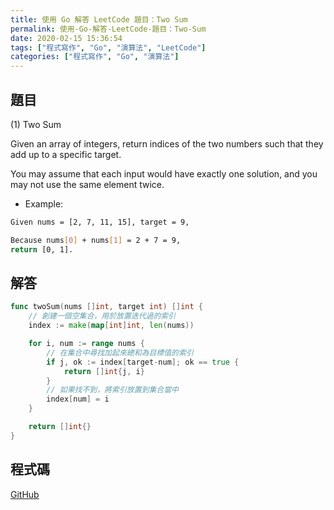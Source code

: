 ```yaml
---
title: 使用 Go 解答 LeetCode 題目：Two Sum
permalink: 使用-Go-解答-LeetCode-題目：Two-Sum
date: 2020-02-15 15:36:54
tags: ["程式寫作", "Go", "演算法", "LeetCode"]
categories: ["程式寫作", "Go", "演算法"]
---
```


## 題目

(1) Two Sum

Given an array of integers, return indices of the two numbers such that they add up to a specific target.

You may assume that each input would have exactly one solution, and you may not use the same element twice.

- Example:

```BASH
Given nums = [2, 7, 11, 15], target = 9,

Because nums[0] + nums[1] = 2 + 7 = 9,
return [0, 1].
```

## 解答

```GO
func twoSum(nums []int, target int) []int {
	// 創建一個空集合，用於放置迭代過的索引
	index := make(map[int]int, len(nums))

	for i, num := range nums {
		// 在集合中尋找加起來總和為目標值的索引
		if j, ok := index[target-num]; ok == true {
			return []int{j, i}
		}
		// 如果找不到，將索引放置到集合當中
		index[num] = i
	}

	return []int{}
}
```

## 程式碼

[GitHub](https://github.com/memochou1993/leetcode-in-go)
